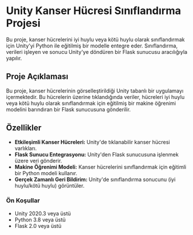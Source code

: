 # Unity Kanser Hücresi Sınıflandırma Projesi

Bu proje, kanser hücrelerini iyi huylu veya kötü huylu olarak sınıflandırmak için Unity'yi Python ile eğitilmiş bir modelle entegre eder. Sınıflandırma, verileri işleyen ve sonucu Unity'ye döndüren bir Flask sunucusu aracılığıyla yapılır.

## Proje Açıklaması
Bu proje, kanser hücrelerinin görselleştirildiği Unity tabanlı bir uygulamayı içermektedir. Bu hücrelerin üzerine tıklandığında veriler, hücreleri iyi huylu veya kötü huylu olarak sınıflandırmak için eğitilmiş bir makine öğrenimi modelini barındıran bir Flask sunucusuna gönderilir.

## Özellikler
- **Etkileşimli Kanser Hücreleri:** Unity'de tıklanabilir kanser hücresi varlıkları.
- **Flask Sunucu Entegrasyonu:** Unity'den Flask sunucusuna işlenmek üzere veri gönderir.
- **Makine Öğrenimi Modeli:** Kanser hücrelerini sınıflandırmak için eğitimli bir Python modeli kullanır.
- **Gerçek Zamanlı Geri Bildirim:** Unity'de sınıflandırma sonucunu (iyi huylu/kötü huylu) görüntüler.

### Ön Koşullar
- Unity 2020.3 veya üstü
- Python 3.8 veya üstü
- Flask 2.0 veya üstü
